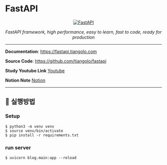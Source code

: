 # FastAPI

<p align="center">
  <a href="https://fastapi.tiangolo.com"><img src="https://fastapi.tiangolo.com/img/logo-margin/logo-teal.png" alt="FastAPI"></a>
</p>
<p align="center">
    <em>FastAPI framework, high performance, easy to learn, fast to code, ready for production</em>
</p>

---

**Documentation**: <a href="https://fastapi.tiangolo.com" target="_blank">https://fastapi.tiangolo.com</a>

**Source Code**: <a href="https://github.com/tiangolo/fastapi" target="_blank">https://github.com/tiangolo/fastapi</a>

**Study Youtube Link** <a href="https://www.youtube.com/watch?v=7t2alSnE2-I" target="_blank">Youtube</a>

**Notion Note** <a href="https://maple-chokeberry-627.notion.site/FastAPI-Docs-5df9faab6ab04ac3b8679a5d7b2be090" target="_blank">Notion</a>

---

## 📣 실행방법

###  Setup

```shell
$ python3 -m venv venv
$ source venv/bin/activate
$ pip install -r requirements.txt
```

### run server
``` shell
$ uvicorn blog.main:app --reload
```
